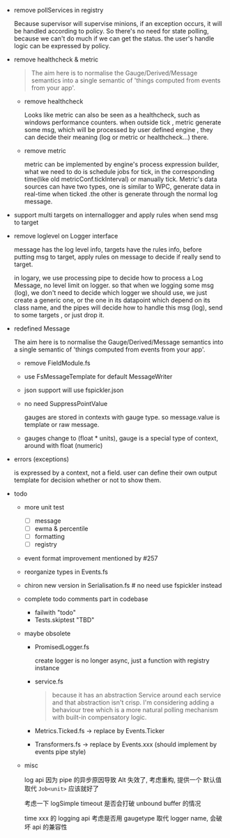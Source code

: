 - remove pollServices in registry

  Because supervisor will supervise minions, if an exception occurs, it will be handled according to policy. So there's no need for state polling, because we can't do much if we can get the status. the user's handle logic can be expressed by policy.

- remove healthcheck & metric

  >  The aim here is to normalise the Gauge/Derived/Message semantics into a single semantic of 'things computed from events from your app'.

  - remove healthcheck

    Looks like metric can also be seen as a healthcheck, such as windows performance counters. when outside tick , metric generate some msg, which will be processed by user defined engine , they can decide their meaning (log or metric or healthcheck...) there.

  - remove metric

    metric can be implemented by engine's process expression builder, what we need to do is schedule jobs for tick, in the corresponding time(like old metricConf.tickInterval) or manually tick. Metric's data sources can have two types, one is similar to WPC, generate data in real-time when ticked .the other is generate through the normal log message.

- support multi targets on internallogger and apply rules when send msg to target
- remove loglevel on Logger interface

  message has the log level info, targets have the rules info, before putting msg to target, apply rules on message to decide if really send to target.

  in logary, we use processing pipe to decide how to process a Log Message, no level limit on logger. so that when we logging some msg (log), we don't need to decide which logger we should use, we just create a generic one, or the one in its datapoint which depend on its class name, and the pipes will decide how to handle this msg (log), send to some targets , or just drop it.

- redefined Message

  The aim here is to normalise the Gauge/Derived/Message semantics into a single semantic of 'things computed from events from your app'.

  - remove FieldModule.fs
  - use FsMessageTemplate for default MessageWriter
  - json support will use fspickler.json
  - no need SuppressPointValue

    gauges are stored in contexts with gauge type. so message.value is template or raw message.
  - gauges change to (float * units), gauge is a special type of context, around with float (numeric)

- errors (exceptions)

  is expressed by a context, not a field. user can define their own output template for decision whether or not to show them.

- todo

  - more unit test
    - [ ] message
    - [ ] ewma & percentile
    - [ ] formatting
    - [ ] registry
  - event format improvement mentioned by #257
  - reorganize types in Events.fs
  - chiron new version in Serialisation.fs  # no need use fspickler instead
  - complete todo comments part in codebase

    - failwith "todo"
    - Tests.skiptest "TBD"

  - maybe obsolete

    - PromisedLogger.fs

      create logger is no longer async, just a function with registry instance

    - service.fs

      > because it has an abstraction Service around each service and that abstraction isn't crisp. I'm considering adding a behaviour tree which is a more natural polling mechanism with built-in compensatory logic.

    - Metrics.Ticked.fs  ->  replace by Events.Ticker
    - Transformers.fs -> replace by Events.xxx (should implement by events pipe style)

  - misc

    log api 因为 pipe 的异步原因导致 Alt<Promise> 失效了, 考虑重构, 提供一个 默认值 取代 `Job<unit>` 应该就好了

    考虑一下 logSimple timeout 是否会打破 unbound buffer 的情况

    time xxx 的 logging api 考虑是否用 gaugetype 取代 logger name, 会破坏 api 的兼容性
